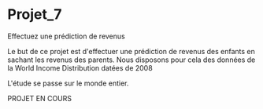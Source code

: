# Projet_7
Effectuez une prédiction de revenus

Le but de ce projet est d'effectuer une prédiction de revenus des enfants en sachant les revenus des parents. 
Nous disposons pour cela des données de la World Income Distribution datées de 2008

L'étude se passe sur le monde entier.

PROJET EN COURS
